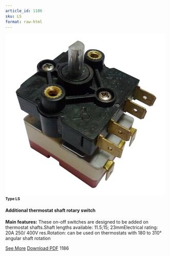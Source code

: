 ```yaml
---
article_id: 1186
sku: LS
format: raw-html
---
```

 <!-- <span class="tag-top">New</span> -->
 <img src="../new-images/LS.jpg" class="card-imgs mb-2">
 <small class="text-grey mb-2"><b>Type LS</b> </small>
 <h4>Additional thermostat shaft rotary switch</h4>
 <p><b>Main features:</b> These on-off switches are designed to be added on thermostat shafts.Shaft lengths available: 11.5;15; 23mmElectrical rating: 20A 250/ 400V res.Rotation: can be used on thermostats with 180 to 310&#xB0; angular shaft rotation</p>
 <div class="btns">
 <a href="../en/ls.html" class="btn-red">See More</a>
 <a href="../en/pdf/LS-EN-20150717.pdf" target="_blank" class="btn-red">Download PDF</a>
 <!-- <a href="javascript:void(0);" class="access-link"> Access full catalogue <i class="fa fa-external-link" aria-hidden="true"></i> </a> -->
 <span class="number-btn">1186</span>
 </div>
 